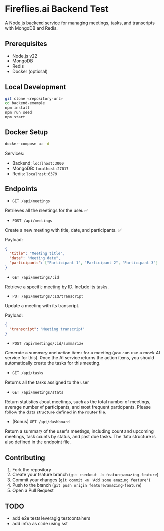 # Fireflies.ai Backend Test

A Node.js backend service for managing meetings, tasks, and transcripts with MongoDB and Redis.

## Prerequisites

- Node.js v22
- MongoDB
- Redis
- Docker (optional)

## Local Development

```bash
git clone <repository-url>
cd backend-example
npm install
npm run seed
npm start
```

## Docker Setup

```bash
docker-compose up -d
```

Services:

- Backend: `localhost:3000`
- MongoDB: `localhost:27017`
- Redis: `localhost:6379`

## Endpoints

- `GET /api/meetings`

Retrieves all the meetings for the user. ✅

- `POST /api/meetings`

Create a new meeting with title, date, and participants. ✅

Payload:

```json
{
  "title": "Meeting title",
  "date": "Meeting date",
  "participants": ["Participant 1", "Participant 2", "Participant 3"]
}
```

- `GET /api/meetings/:id`

Retrieve a specific meeting by ID. Include its tasks.

- `PUT /api/meetings/:id/transcript`

Update a meeting with its transcript.

Payload:

```json
{
  "transcript": "Meeting transcript"
}
```

- `POST /api/meetings/:id/summarize`

Generate a summary and action items for a meeting (you can use a mock AI service for this).
Once the AI service returns the action items, you should automatically create the tasks for this meeting.

- `GET /api/tasks`

Returns all the tasks assigned to the user

- `GET /api/meetings/stats`

Return statistics about meetings, such as the total number of meetings, average number of participants, and most frequent participants.
Please follow the data structure defined in the router file.

- (Bonus) `GET /api/dashboard`

Return a summary of the user's meetings, including count and upcoming meetings, task counts by status, and past due tasks. The data structure is also defined in the endpoint file.

## Contributing

1. Fork the repository
2. Create your feature branch (`git checkout -b feature/amazing-feature`)
3. Commit your changes (`git commit -m 'Add some amazing feature'`)
4. Push to the branch (`git push origin feature/amazing-feature`)
5. Open a Pull Request

## TODO

- add e2e tests leveragig testcontainers
- add infra as code using sst
